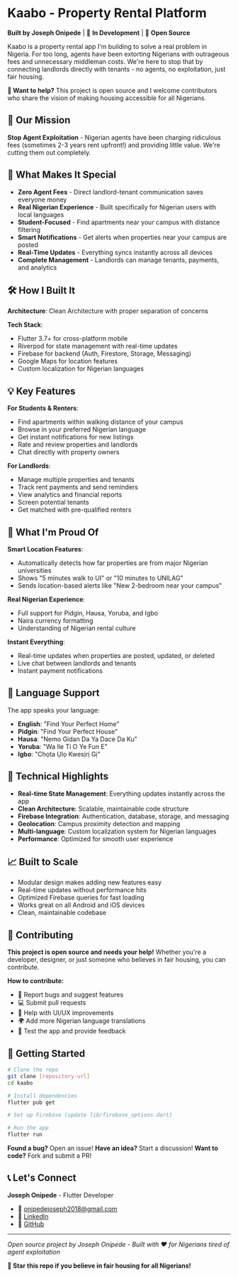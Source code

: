 # Kaabo - Property Rental Platform

**Built by Joseph Onipede** | 🚧 **In Development** | 🌟 **Open Source**

Kaabo is a property rental app I'm building to solve a real problem in Nigeria. For too long, agents have been extorting Nigerians with outrageous fees and unnecessary middleman costs. We're here to stop that by connecting landlords directly with tenants - no agents, no exploitation, just fair housing.

**🤝 Want to help?** This project is open source and I welcome contributors who share the vision of making housing accessible for all Nigerians.

## 🎯 **Our Mission**

**Stop Agent Exploitation** - Nigerian agents have been charging ridiculous fees (sometimes 2-3 years rent upfront!) and providing little value. We're cutting them out completely.

## 🚀 **What Makes It Special**

- **Zero Agent Fees** - Direct landlord-tenant communication saves everyone money
- **Real Nigerian Experience** - Built specifically for Nigerian users with local languages
- **Student-Focused** - Find apartments near your campus with distance filtering
- **Smart Notifications** - Get alerts when properties near your campus are posted
- **Real-Time Updates** - Everything syncs instantly across all devices
- **Complete Management** - Landlords can manage tenants, payments, and analytics

## 🛠️ **How I Built It**

**Architecture**: Clean Architecture with proper separation of concerns

**Tech Stack**:
- Flutter 3.7+ for cross-platform mobile
- Riverpod for state management with real-time updates
- Firebase for backend (Auth, Firestore, Storage, Messaging)
- Google Maps for location features
- Custom localization for Nigerian languages

## 💡 **Key Features**

**For Students & Renters**:
- Find apartments within walking distance of your campus
- Browse in your preferred Nigerian language
- Get instant notifications for new listings
- Rate and review properties and landlords
- Chat directly with property owners

**For Landlords**:
- Manage multiple properties and tenants
- Track rent payments and send reminders
- View analytics and financial reports
- Screen potential tenants
- Get matched with pre-qualified renters

## 🎯 **What I'm Proud Of**

**Smart Location Features**:
- Automatically detects how far properties are from major Nigerian universities
- Shows "5 minutes walk to UI" or "10 minutes to UNILAG"
- Sends location-based alerts like "New 2-bedroom near your campus"

**Real Nigerian Experience**:
- Full support for Pidgin, Hausa, Yoruba, and Igbo
- Naira currency formatting
- Understanding of Nigerian rental culture

**Instant Everything**:
- Real-time updates when properties are posted, updated, or deleted
- Live chat between landlords and tenants
- Instant payment notifications

## 📱 **Language Support**

The app speaks your language:
- **English**: "Find Your Perfect Home"
- **Pidgin**: "Find Your Perfect House" 
- **Hausa**: "Nemo Gidan Da Ya Dace Da Ku"
- **Yoruba**: "Wa Ile Ti O Ye Fun E"
- **Igbo**: "Chọta Ụlọ Kwesịrị Gị"

## 🔧 **Technical Highlights**

- **Real-time State Management**: Everything updates instantly across the app
- **Clean Architecture**: Scalable, maintainable code structure
- **Firebase Integration**: Authentication, database, storage, and messaging
- **Geolocation**: Campus proximity detection and mapping
- **Multi-language**: Custom localization system for Nigerian languages
- **Performance**: Optimized for smooth user experience

## 📈 **Built to Scale**

- Modular design makes adding new features easy
- Real-time updates without performance hits
- Optimized Firebase queries for fast loading
- Works great on all Android and iOS devices
- Clean, maintainable codebase

## 🤝 **Contributing**

**This project is open source and needs your help!** Whether you're a developer, designer, or just someone who believes in fair housing, you can contribute.

**How to contribute:**
- 🐛 Report bugs and suggest features
- 💻 Submit pull requests
- 🎨 Help with UI/UX improvements
- 🌍 Add more Nigerian language translations
- 📱 Test the app and provide feedback

## 🚀 **Getting Started**

```bash
# Clone the repo
git clone [repository-url]
cd kaabo

# Install dependencies
flutter pub get

# Set up Firebase (update lib/firebase_options.dart)

# Run the app
flutter run
```

**Found a bug?** Open an issue!
**Have an idea?** Start a discussion!
**Want to code?** Fork and submit a PR!

## 📞 **Let's Connect**

**Joseph Onipede** - Flutter Developer

- 📧 onipedejoseph2018@gmail.com
- 💼 [LinkedIn](https://www.linkedin.com/in/devcooljoe)
- 🐙 [GitHub](https://github.com/devcooljoe)

---

*Open source project by Joseph Onipede - Built with ❤️ for Nigerians tired of agent exploitation*

**🌟 Star this repo if you believe in fair housing for all Nigerians!**
